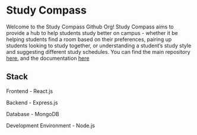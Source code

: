 # Study Compass
Welcome to the Study Compass Github Org! Study Compass aims to provide a hub to help students study better on campus - whether it be helping students find a room based on their preferences, pairing up students looking to study together, or understanding a student’s study style and suggesting different study schedules. You can find the main repository [here](https://github.com/Study-Compass/Study-Compass), and the documentation [here](https://study-compass.github.io/Study-Compass-Documentation/)

## Stack
Frontend - React.js

Backend - Express.js

Database - MongoDB

Development Environment - Node.js


<!--

**Here are some ideas to get you started:**

🙋‍♀️ A short introduction - what is your organization all about?
🌈 Contribution guidelines - how can the community get involved?
👩‍💻 Useful resources - where can the community find your docs? Is there anything else the community should know?
🍿 Fun facts - what does your team eat for breakfast?
🧙 Remember, you can do mighty things with the power of [Markdown](https://docs.github.com/github/writing-on-github/getting-started-with-writing-and-formatting-on-github/basic-writing-and-formatting-syntax)
-->

